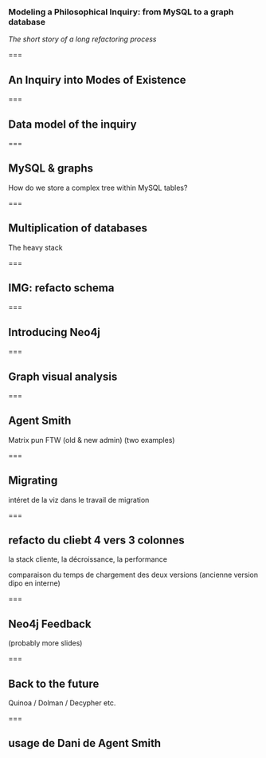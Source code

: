 ### Modeling a Philosophical Inquiry: from MySQL to a graph database
*The short story of a long refactoring process*

===

## An Inquiry into Modes of Existence

===

## Data model of the inquiry

===

## MySQL & graphs

How do we store a complex tree within MySQL tables?

===

## Multiplication of databases

The heavy stack

===

## IMG: refacto schema

===

## Introducing Neo4j

===

## Graph visual analysis

===

## Agent Smith

Matrix pun FTW (old & new admin) (two examples)

===

## Migrating
intéret de la viz dans le travail de migration

===

## refacto du cliebt 4 vers 3 colonnes
la stack cliente, la décroissance, la performance

comparaison du temps de chargement des deux versions (ancienne version dipo en interne)

===

## Neo4j Feedback

(probably more slides)

===

## Back to the future

Quinoa / Dolman / Decypher etc.

===

## usage de Dani de Agent Smith
